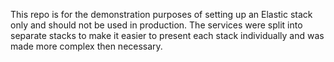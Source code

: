 This repo is for the demonstration purposes of setting up an Elastic stack only and should not be used in production.
The services were split into separate stacks to make it easier to present each stack individually and was made more complex then necessary. 
